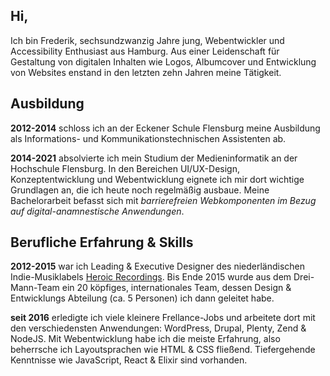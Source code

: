 <h2>Hi,</h2>

Ich bin Frederik, sechsundzwanzig Jahre jung, Webentwickler und Accessibility Enthusiast aus Hamburg. Aus einer Leidenschaft für Gestaltung von digitalen Inhalten wie Logos, Albumcover und Entwicklung von Websites enstand in den letzten zehn Jahren meine Tätigkeit.

## Ausbildung

**2012-2014** schloss ich an der Eckener Schule Flensburg meine Ausbildung als Informations- und Kommunikationstechnischen Assistenten ab.

**2014-2021** absolvierte ich mein Studium der Medieninformatik an der Hochschule Flensburg. In den Bereichen UI/UX-Design, Konzeptentwicklung und Webentwicklung eignete ich mir dort wichtige Grundlagen an, die ich heute noch regelmäßig ausbaue. Meine Bachelorarbeit befasst sich mit _barrierefreien Webkomponenten im Bezug auf digital-anamnestische Anwendungen_.

## Berufliche Erfahrung & Skills

**2012-2015** war ich Leading & Executive Designer des niederländischen Indie-Musiklabels [Heroic Recordings](https://heroic.family). Bis Ende 2015 wurde aus dem Drei-Mann-Team ein 20 köpfiges, internationales Team, dessen Design & Entwicklungs Abteilung (ca. 5 Personen) ich dann geleitet habe.

**seit 2016** erledigte ich viele kleinere Frellance-Jobs und arbeitete dort mit den verschiedensten Anwendungen: WordPress, Drupal, Plenty, Zend & NodeJS. Mit Webentwicklung habe ich die meiste Erfahrung, also beherrsche ich Layoutsprachen wie HTML & CSS fließend. Tiefergehende Kenntnisse wie JavaScript, React & Elixir sind vorhanden.

